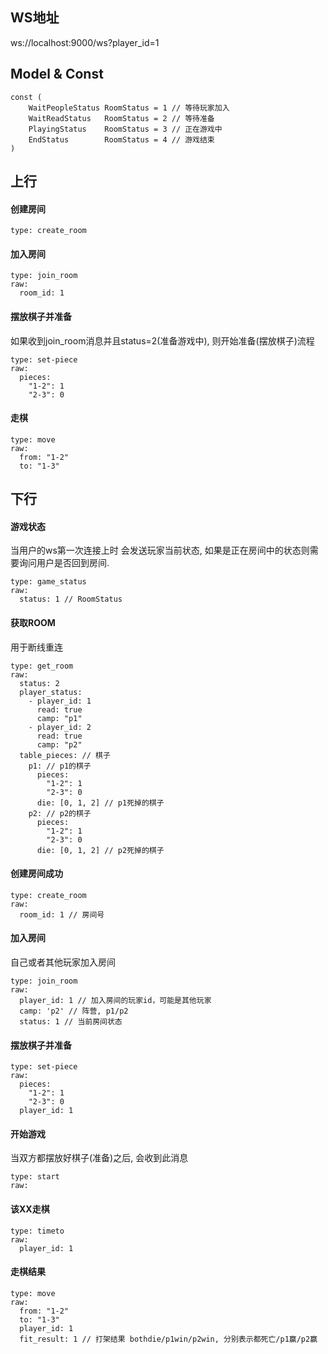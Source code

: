 ## WS地址
ws://localhost:9000/ws?player_id=1

## Model & Const
```
const (
	WaitPeopleStatus RoomStatus = 1 // 等待玩家加入
	WaitReadStatus   RoomStatus = 2 // 等待准备
	PlayingStatus    RoomStatus = 3 // 正在游戏中
	EndStatus        RoomStatus = 4 // 游戏结束
)
```

## 上行
#### 创建房间
```
type: create_room
```

#### 加入房间
```
type: join_room
raw: 
  room_id: 1
```
#### 摆放棋子并准备
如果收到join_room消息并且status=2(准备游戏中), 则开始准备(摆放棋子)流程

```
type: set-piece
raw: 
  pieces: 
    "1-2": 1
    "2-3": 0
```
#### 走棋

```
type: move
raw: 
  from: "1-2"
  to: "1-3"
```

## 下行

#### 游戏状态
当用户的ws第一次连接上时 会发送玩家当前状态, 如果是正在房间中的状态则需要询问用户是否回到房间.

```
type: game_status
raw:
  status: 1 // RoomStatus
```

#### 获取ROOM
用于断线重连
```
type: get_room
raw: 
  status: 2
  player_status: 
    - player_id: 1
      read: true
      camp: "p1"
    - player_id: 2
      read: true
      camp: "p2"
  table_pieces: // 棋子
    p1: // p1的棋子
      pieces:
        "1-2": 1
        "2-3": 0
      die: [0, 1, 2] // p1死掉的棋子
    p2: // p2的棋子
      pieces:
        "1-2": 1
        "2-3": 0
      die: [0, 1, 2] // p2死掉的棋子

```

#### 创建房间成功
```
type: create_room
raw: 
  room_id: 1 // 房间号
```

#### 加入房间
自己或者其他玩家加入房间

```
type: join_room
raw:
  player_id: 1 // 加入房间的玩家id，可能是其他玩家
  camp: 'p2' // 阵营, p1/p2
  status: 1 // 当前房间状态
```

#### 摆放棋子并准备
```
type: set-piece
raw: 
  pieces: 
    "1-2": 1
    "2-3": 0
  player_id: 1 
```
#### 开始游戏
当双方都摆放好棋子(准备)之后, 会收到此消息

```
type: start
raw: 
```

#### 该XX走棋

```
type: timeto
raw: 
  player_id: 1
```

#### 走棋结果

```
type: move
raw: 
  from: "1-2"
  to: "1-3"
  player_id: 1
  fit_result: 1 // 打架结果 bothdie/p1win/p2win, 分别表示都死亡/p1赢/p2赢
```

